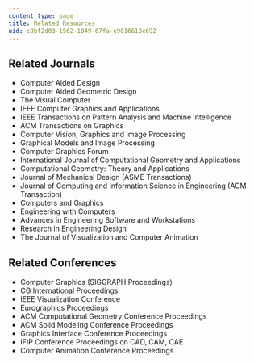 ```yaml
---
content_type: page
title: Related Resources
uid: c8bf2d03-1562-1049-67fa-e9816618e692
---
```


Related Journals
----------------

*   Computer Aided Design
*   Computer Aided Geometric Design
*   The Visual Computer
*   IEEE Computer Graphics and Applications
*   IEEE Transactions on Pattern Analysis and Machine Intelligence
*   ACM Transactions on Graphics
*   Computer Vision, Graphics and Image Processing
*   Graphical Models and Image Processing
*   Computer Graphics Forum
*   International Journal of Computational Geometry and Applications
*   Computational Geometry: Theory and Applications
*   Journal of Mechanical Design (ASME Transactions)
*   Journal of Computing and Information Science in Engineering (ACM Transaction)
*   Computers and Graphics
*   Engineering with Computers
*   Advances in Engineering Software and Workstations
*   Research in Engineering Design
*   The Journal of Visualization and Computer Animation

Related Conferences
-------------------

*   Computer Graphics (SIGGRAPH Proceedings)
*   CG International Proceedings
*   IEEE Visualization Conference
*   Eurographics Proceedings
*   ACM Computational Geometry Conference Proceedings
*   ACM Solid Modeling Conference Proceedings
*   Graphics Interface Conference Proceedings
*   IFIP Conference Proceedings on CAD, CAM, CAE
*   Computer Animation Conference Proceedings